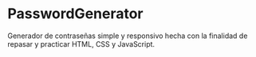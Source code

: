 # PasswordGenerator
Generador de contraseñas simple y responsivo hecha con la finalidad de repasar y practicar HTML, CSS y JavaScript.
